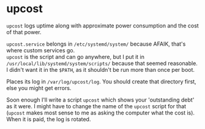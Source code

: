 upcost
=========

`upcost` logs uptime along with approximate power consumption and the cost of
that power.

`upcost.service` belongs in `/etc/systemd/system/` because AFAIK, that's
where custom services go.  
`upcost` is the script and can go anywhere, but I put it in
`/usr/local/lib/systemd/system/scripts/` because that seemed reasonable. I
didn't want it in the `$PATH`, as it shouldn't be run more than once per boot.

Places its log in `/var/log/upcost/log`. You should create that directory
first, else you might get errors.

Soon enough I'll write a script `upcost` which shows your 'outstanding debt'
as it were. I might have to change the name of the `upcost` script for that
(`upcost` makes most sense to me as asking the computer what the cost is). When
it is paid, the log is rotated.
